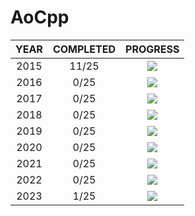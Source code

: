 # AoCpp


| YEAR  | COMPLETED |             PROGRESS              |
| :---: | :-------: | :-------------------------------: |
| 2015  |   11/25    | ![](https://progress-bar.dev/44/) |
| 2016  |   0/25    | ![](https://progress-bar.dev/0/)  |
| 2017  |   0/25    | ![](https://progress-bar.dev/0/)  |
| 2018  |   0/25    | ![](https://progress-bar.dev/0/)  |
| 2019  |   0/25    | ![](https://progress-bar.dev/0/)  |
| 2020  |   0/25    | ![](https://progress-bar.dev/0/)  |
| 2021  |   0/25    | ![](https://progress-bar.dev/0/)  |
| 2022  |   0/25    | ![](https://progress-bar.dev/0/)  |
| 2023  |   1/25    | ![](https://progress-bar.dev/4/)  |


